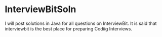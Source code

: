 # InterviewBitSoln

I will post solutions in Java for all questions on InterviewBit.
It is said that interviewbit is the best place for preparing Codiig Interviews.
